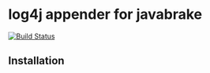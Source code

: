 # log4j appender for javabrake

[![Build Status](https://travis-ci.org/airbrake/log4javabrake.svg?branch=master)](https://travis-ci.org/airbrake/log4javabrake)

## Installation
